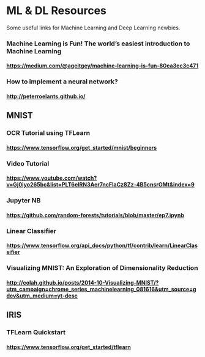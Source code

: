 # ML & DL Resources

Some useful links for Machine Learning and Deep Learning newbies.

### Machine Learning is Fun! The world’s easiest introduction to Machine Learning
#### https://medium.com/@ageitgey/machine-learning-is-fun-80ea3ec3c471

### How to implement a neural network?
#### http://peterroelants.github.io/

## MNIST

### OCR Tutorial using TFLearn
#### https://www.tensorflow.org/get_started/mnist/beginners


### Video Tutorial
#### https://www.youtube.com/watch?v=Gj0iyo265bc&list=PLT6elRN3Aer7ncFlaCz8Zz-4B5cnsrOMt&index=9


### Jupyter NB
#### https://github.com/random-forests/tutorials/blob/master/ep7.ipynb


### Linear Classifier
#### https://www.tensorflow.org/api_docs/python/tf/contrib/learn/LinearClassifier


### Visualizing MNIST: An Exploration of Dimensionality Reduction
#### http://colah.github.io/posts/2014-10-Visualizing-MNIST/?utm_campaign=chrome_series_machinelearning_081616&utm_source=gdev&utm_medium=yt-desc

## IRIS
### TFLearn Quickstart
#### https://www.tensorflow.org/get_started/tflearn

